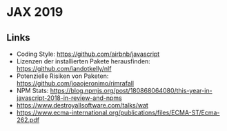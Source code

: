 # JAX 2019

## Links

- Coding Style: https://github.com/airbnb/javascript
- Lizenzen der installierten Pakete herausfinden: https://github.com/iandotkelly/nlf
- Potenzielle Risiken von Paketen: https://github.com/joaojeronimo/rimrafall
- NPM Stats: https://blog.npmjs.org/post/180868064080/this-year-in-javascript-2018-in-review-and-npms
- https://www.destroyallsoftware.com/talks/wat
- https://www.ecma-international.org/publications/files/ECMA-ST/Ecma-262.pdf
